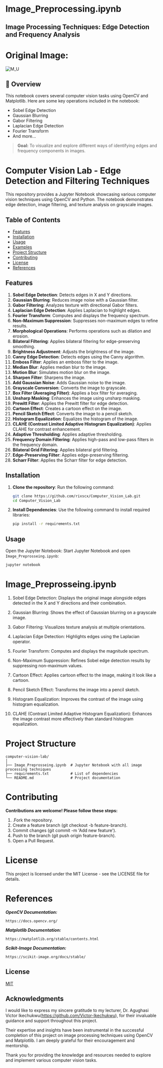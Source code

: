 # Image_Preprocessing.ipynb

## Image Processing Techniques: Edge Detection and Frequency Analysis

# Original Image:
![M_U](https://github.com/user-attachments/assets/ca6c9967-b3f8-43d3-af02-f3caaf7a1c65)

## 🚀 Overview
This notebook covers several computer vision tasks using OpenCV and Matplotlib. Here are some key operations included in the notebook:
- Sobel Edge Detection
- Gaussian Blurring
- Gabor Filtering
- Laplacian Edge Detection
- Fourier Transform
- And more...

> **Goal:** To visualize and explore different ways of identifying edges and frequency components in images.

# Computer Vision Lab - Edge Detection and Filtering Techniques

This repository provides a Jupyter Notebook showcasing various computer vision techniques using OpenCV and Python. The notebook demonstrates edge detection, image filtering, and texture analysis on grayscale images.

## Table of Contents

- [Features](#features)
- [Installation](#installation)
- [Usage](#usage)
- [Examples](#examples)
- [Project Structure](#project-structure)
- [Contributing](#contributing)
- [License](#license)
- [References](#references)

## **Features**

1. **Sobel Edge Detection**: Detects edges in X and Y directions.
2. **Gaussian Blurring**: Reduces image noise with a Gaussian filter.
3. **Gabor Filtering**: Analyzes texture with directional Gabor filters.
4. **Laplacian Edge Detection**: Applies Laplacian to highlight edges.
5. **Fourier Transform**: Computes and displays the frequency spectrum.
6. **Non-Maximum Suppression**: Suppresses non-maximum edges to refine results.
7. **Morphological Operations**: Performs operations such as dilation and erosion.
8. **Bilateral Filtering**: Applies bilateral filtering for edge-preserving smoothing.
9. **Brightness Adjustment**: Adjusts the brightness of the image.
10. **Canny Edge Detection**: Detects edges using the Canny algorithm.
11. **Emboss Filter**: Applies an emboss filter to the image.
12. **Median Blur**: Applies median blur to the image.
13. **Motion Blur**: Simulates motion blur on the image.
14. **Sharpen Filter**: Sharpens the image.
15. **Add Gaussian Noise**: Adds Gaussian noise to the image.
16. **Grayscale Conversion**: Converts the image to grayscale.
17. **Box Filter (Averaging Filter)**: Applies a box filter for averaging.
18. **Unsharp Masking**: Enhances the image using unsharp masking.
19. **Prewitt Filter**: Applies the Prewitt filter for edge detection.
20. **Cartoon Effect**: Creates a cartoon effect on the image.
21. **Pencil Sketch Effect**: Converts the image to a pencil sketch.
22. **Histogram Equalization**: Equalizes the histogram of the image.
23. **CLAHE (Contrast Limited Adaptive Histogram Equalization)**: Applies CLAHE for contrast enhancement.
24. **Adaptive Thresholding**: Applies adaptive thresholding.
25. **Frequency Domain Filtering**: Applies high-pass and low-pass filters in the frequency domain.
26. **Bilateral Grid Filtering**: Applies bilateral grid filtering.
27. **Edge-Preserving Filter**: Applies edge-preserving filtering.
28. **Scharr Filter**: Applies the Scharr filter for edge detection.

## **Installation**

1. **Clone the repository**:
   Run the following command:
   ```bash
   git clone https://github.com/rixscx/Computer_Vision_Lab.git
   cd Computer_Vision_Lab
   ```

2. **Install Dependencies**:
   Use the following command to install required libraries:
   ```bash
   pip install -r requirements.txt
   ```

## **Usage**

Open the Jupyter Notebook: Start Jupyter Notebook and open `Image_Preprosseing.ipynb`:

```bash
jupyter notebook 
```

# **Image_Preprosseing.ipynb**

1. Sobel Edge Detection: 
Displays the original image alongside edges detected in the X and Y directions and their combination.

2. Gaussian Blurring:
Shows the effect of Gaussian blurring on a grayscale image.

3. Gabor Filtering:
Visualizes texture analysis at multiple orientations.

4. Laplacian Edge Detection:
Highlights edges using the Laplacian operator.

5. Fourier Transform:
Computes and displays the magnitude spectrum.

6. Non-Maximum Suppression:
Refines Sobel edge detection results by suppressing non-maximum values.

7. Cartoon Effect:
Applies cartoon effect to the image, making it look like a cartoon.

8. Pencil Sketch Effect:
Transforms the image into a pencil sketch.

9. Histogram Equalization:
Improves the contrast of the image using histogram equalization.

10. CLAHE (Contrast Limited Adaptive Histogram Equalization):
Enhances the image contrast more effectively than standard histogram equalization.

# **Project Structure**

```Code
computer-vision-lab/
│
├── Image_Preprosseing.ipynb  # Jupyter Notebook with all image processing techniques
├── requirements.txt          # List of dependencies
└── README.md                 # Project documentation
```
# **Contributing**
**Contributions are welcome! Please follow these steps:**

1. .Fork the repository.
2. Create a feature branch (git checkout -b feature-branch).
3. Commit changes (git commit -m 'Add new feature').
4. Push to the branch (git push origin feature-branch).
5. Open a Pull Request.

# **License**
This project is licensed under the MIT License - see the LICENSE file for details.

# **References**

***OpenCV Documentation:***
```
https://docs.opencv.org/
```
***Matplotlib Documentation:***
```
https://matplotlib.org/stable/contents.html
```
***Scikit-Image Documentation:***
```
https://scikit-image.org/docs/stable/
```


## License

[MIT](https://choosealicense.com/licenses/mit/)

## Acknowledgments

I would like to express my sincere gratitude to my lecturer, Dr. Agughasi Victor Ikechukwu(https://github.com/Victor-Ikechukwu), for their invaluable guidance and support throughout this project. 

Their expertise and insights have been instrumental in the successful completion of this project on image processing techniques using OpenCV and Matplotlib. I am deeply grateful for their encouragement and mentorship.

Thank you for providing the knowledge and resources needed to explore and implement various computer vision tasks.